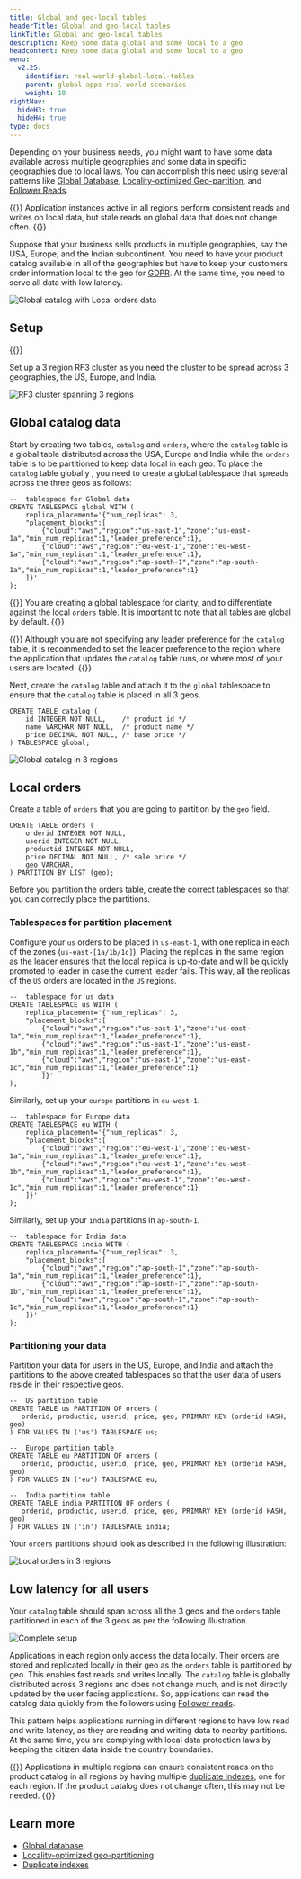 ```yaml
---
title: Global and geo-local tables
headerTitle: Global and geo-local tables
linkTitle: Global and geo-local tables
description: Keep some data global and some local to a geo
headcontent: Keep some data global and some local to a geo
menu:
  v2.25:
    identifier: real-world-global-local-tables
    parent: global-apps-real-world-scenarios
    weight: 10
rightNav:
  hideH3: true
  hideH4: true
type: docs
---
```


Depending on your business needs, you might want to have some data available across multiple geographies and some data in specific geographies due to local laws. You can accomplish this need using several patterns like [Global Database](../../global-database), [Locality-optimized Geo-partition](../../locality-optimized-geo-partition), and [Follower Reads](../../follower-reads).

{{<tip>}}
Application instances active in all regions perform consistent reads and writes on local data, but stale reads on global data that does not change often.
{{</tip>}}

Suppose that your business sells products in multiple geographies, say the USA, Europe, and the Indian subcontinent. You need to have your product catalog available in all of the geographies but have to keep your customers order information local to the geo for [GDPR](https://en.wikipedia.org/wiki/General_Data_Protection_Regulation). At the same time, you need to serve all data with low latency.

![Global catalog with Local orders data](/images/develop/global-apps/global-geolocal-tables-goal.png)

## Setup

{{<cluster-setup-tabs-new>}}

Set up a 3 region RF3 cluster as you need the cluster to be spread across 3 geographies, the US, Europe, and India.

![RF3 cluster spanning 3 regions](/images/develop/global-apps/global-geolocal-tables-setup.png)

## Global catalog data

Start by creating two tables, `catalog` and `orders`, where the `catalog` table is a global table distributed across the USA, Europe and India while the `orders` table is to be partitioned to keep data local in each geo.
To place the `catalog` table globally , you need to create a global tablespace that spreads across the three geos as follows:

```plpgsql
--  tablespace for Global data
CREATE TABLESPACE global WITH (
    replica_placement='{"num_replicas": 3,
    "placement_blocks":[
        {"cloud":"aws","region":"us-east-1","zone":"us-east-1a","min_num_replicas":1,"leader_preference":1},
        {"cloud":"aws","region":"eu-west-1","zone":"eu-west-1a","min_num_replicas":1,"leader_preference":1},
        {"cloud":"aws","region":"ap-south-1","zone":"ap-south-1a","min_num_replicas":1,"leader_preference":1}
    ]}'
);
```

{{<note>}}
You are creating a global tablespace for clarity, and to differentiate against the local `orders` table. It is important to note that all tables are global by default.
{{</note>}}

{{<tip>}}
Although you are not specifying any leader preference for the `catalog` table, it is recommended to set the leader preference to the region where the application that updates the `catalog` table runs, or where most of your users are located.
{{</tip>}}

Next, create the `catalog` table and attach it to the `global` tablespace to ensure that the `catalog` table is placed in all 3 geos.

```plpgsql
CREATE TABLE catalog (
    id INTEGER NOT NULL,    /* product id */
    name VARCHAR NOT NULL,  /* product name */
    price DECIMAL NOT NULL, /* base price */
) TABLESPACE global;
```

![Global catalog in 3 regions](/images/develop/global-apps/global-geolocal-tables-global-catalog.png)

## Local orders

Create a table of `orders` that you are going to partition by the `geo` field.

```plpgsql
CREATE TABLE orders (
    orderid INTEGER NOT NULL,
    userid INTEGER NOT NULL,
    productid INTEGER NOT NULL,
    price DECIMAL NOT NULL, /* sale price */
    geo VARCHAR,
) PARTITION BY LIST (geo);
```

Before you partition the orders table, create the correct tablespaces so that you can correctly place the partitions.

### Tablespaces for partition placement

Configure your `us` orders to be placed in `us-east-1`, with one replica in each of the zones (`us-east-[1a/1b/1c]`). Placing the replicas in the same region as the leader ensures that the local replica is up-to-date and will be quickly promoted to leader in case the current leader fails. This way, all the replicas of the `US` orders are located in the `US` regions.

```plpgsql
--  tablespace for us data
CREATE TABLESPACE us WITH (
    replica_placement='{"num_replicas": 3,
    "placement_blocks":[
        {"cloud":"aws","region":"us-east-1","zone":"us-east-1a","min_num_replicas":1,"leader_preference":1},
        {"cloud":"aws","region":"us-east-1","zone":"us-east-1b","min_num_replicas":1,"leader_preference":1},
        {"cloud":"aws","region":"us-east-1","zone":"us-east-1c","min_num_replicas":1,"leader_preference":1}
        ]}'
);
```

Similarly, set up your `europe` partitions in `eu-west-1`.

```plpgsql
--  tablespace for Europe data
CREATE TABLESPACE eu WITH (
    replica_placement='{"num_replicas": 3,
    "placement_blocks":[
        {"cloud":"aws","region":"eu-west-1","zone":"eu-west-1a","min_num_replicas":1,"leader_preference":1},
        {"cloud":"aws","region":"eu-west-1","zone":"eu-west-1b","min_num_replicas":1,"leader_preference":1},
        {"cloud":"aws","region":"eu-west-1","zone":"eu-west-1c","min_num_replicas":1,"leader_preference":1}
    ]}'
);
```

Similarly, set up your `india` partitions in `ap-south-1`.

```plpgsql
--  tablespace for India data
CREATE TABLESPACE india WITH (
    replica_placement='{"num_replicas": 3,
    "placement_blocks":[
        {"cloud":"aws","region":"ap-south-1","zone":"ap-south-1a","min_num_replicas":1,"leader_preference":1},
        {"cloud":"aws","region":"ap-south-1","zone":"ap-south-1b","min_num_replicas":1,"leader_preference":1},
        {"cloud":"aws","region":"ap-south-1","zone":"ap-south-1c","min_num_replicas":1,"leader_preference":1}
    ]}'
);
```

### Partitioning your data

Partition your data for users in the US, Europe, and India and attach the partitions to the above created tablespaces so that the user data of users reside in their respective geos.

```plpgsql
--  US partition table
CREATE TABLE us PARTITION OF orders (
   orderid, productid, userid, price, geo, PRIMARY KEY (orderid HASH, geo)
) FOR VALUES IN ('us') TABLESPACE us;

--  Europe partition table
CREATE TABLE eu PARTITION OF orders (
   orderid, productid, userid, price, geo, PRIMARY KEY (orderid HASH, geo)
) FOR VALUES IN ('eu') TABLESPACE eu;

--  India partition table
CREATE TABLE india PARTITION OF orders (
   orderid, productid, userid, price, geo, PRIMARY KEY (orderid HASH, geo)
) FOR VALUES IN ('in') TABLESPACE india;
```

Your `orders` partitions should look as described in the following illustration:

![Local orders in 3 regions](/images/develop/global-apps/global-geolocal-tables-local-orders.png)

## Low latency for all users

Your `catalog` table should span across all the 3 geos and the `orders` table partitioned in each of the 3 geos as per the following illustration.

![Complete setup](/images/develop/global-apps/global-geolocal-tables-complete-setup.png)

Applications in each region only access the data locally. Their orders are stored and replicated locally in their geo as the `orders` table is partitioned by geo. This enables fast reads and writes locally. The `catalog` table is globally distributed across 3 regions and does not change much, and is not directly updated by the user facing applications. So, applications can read the catalog data quickly from the followers using [Follower reads](../../follower-reads).

This pattern helps applications running in different regions to have low read and write latency, as they are reading and writing data to nearby partitions. At the same time, you are complying with local data protection laws by keeping the citizen data inside the country boundaries.

{{<tip title="Consistent reads in all regions">}}
Applications in multiple regions can ensure consistent reads on the product catalog in all regions by having multiple [duplicate indexes](../../duplicate-indexes), one for each region. If the product catalog does not change often, this may not be needed.
{{</tip>}}

## Learn more

- [Global database](../../global-database)
- [Locality-optimized geo-partitioning](../../locality-optimized-geo-partition)
- [Duplicate indexes](../../duplicate-indexes)
